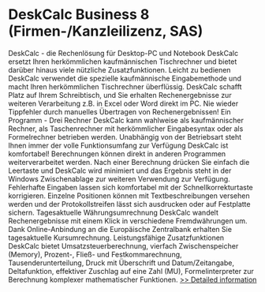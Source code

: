 # DeskCalc Business 8 (Firmen-/Kanzleilizenz, SAS)
DeskCalc - die Rechenlösung für Desktop-PC und Notebook DeskCalc ersetzt Ihren herkömmlichen kaufmännischen Tischrechner und bietet darüber hinaus viele nützliche Zusatzfunktionen. Leicht zu bedienen DeskCalc verwendet die spezielle kaufmännische Eingabemethode und macht Ihren herkömmlichen Tischrechner überflüssig. DeskCalc schafft Platz auf Ihrem Schreibtisch, und Sie erhalten Rechenergebnisse zur weiteren Verarbeitung z.B. in Excel oder Word direkt im PC. Nie wieder Tippfehler durch manuelles Übertragen von Rechenergebnissen! Ein Programm - Drei Rechner DeskCalc kann wahlweise als kaufmännischer Rechner, als Taschenrechner mit herkömmlicher Eingabesyntax oder als Formelrechner betrieben werden. Unabhängig von der Betriebsart steht Ihnen immer der volle Funktionsumfang zur Verfügung DeskCalc ist komfortabel! Berechnungen können direkt in anderen Programmen weiterverarbeitet werden. Nach einer Berechnung drücken Sie einfach die Leertaste und DeskCalc wird minimiert und das Ergebnis steht in der Windows Zwischenablage zur weiteren Verwendung zur Verfügung. Fehlerhafte Eingaben lassen sich komfortabel mit der Schnellkorrekturtaste korrigieren. Einzelne Positionen können mit Textbeschreibungen versehen werden und der Protokollstreifen lässt sich ausdrucken oder auf Festplatte sichern. Tagesaktuelle Währungsumrechnung DeskCalc wandelt Rechenergebnisse mit einem Klick in verschiedene Fremdwährungen um. Dank Online-Anbindung an die Europäische Zentralbank erhalten Sie tagesaktuelle Kursumrechnung. Leistungsfähige Zusatzfunktionen DeskCalc bietet Umsatzsteuerberechnung, vierfach Zwischenspeicher (Memory), Prozent-, Fließ- und Festkommarechnung, Tausenderunterteilung, Druck mit Überschrift und Datum/Zeitangabe, Deltafunktion, effektiver Zuschlag auf eine Zahl (MU), Formelinterpreter zur Berechnung komplexer mathematischer Funktionen.
[>> Detailed information](https://secure.shareit.com/shareit/product.html?productid=300727700&affiliateid=200057808)